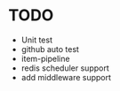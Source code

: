 # TODO

- Unit test
- github auto test
- item-pipeline
- redis scheduler support
- add middleware support